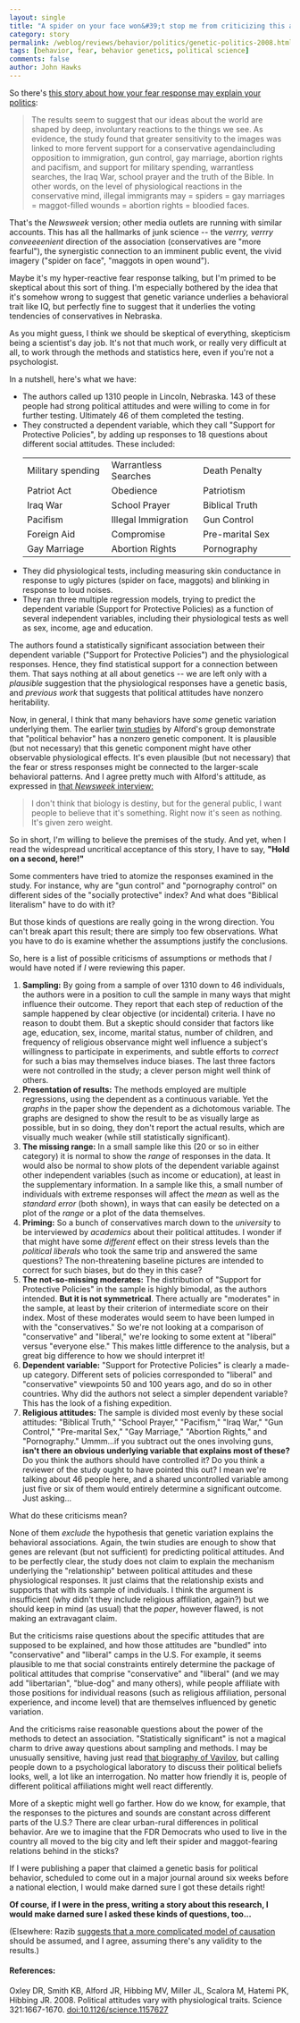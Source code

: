 ```yaml
---
layout: single 
title: "A spider on your face won&#39;t stop me from criticizing this article" 
category: story
permalink: /weblog/reviews/behavior/politics/genetic-politics-2008.html
tags: [behavior, fear, behavior genetics, political science] 
comments: false 
author: John Hawks 
---
```


So there's <a href="http://www.newsweek.com/id/159540/output/print">this story about how your fear response may explain your politics</a>:

<blockquote>The results seem to suggest that our ideas about the world are shaped by deep, involuntary reactions to the things we see. As evidence, the study found that greater sensitivity to the images was linked to more fervent support for a conservative agendaincluding opposition to immigration, gun control, gay marriage, abortion rights and pacifism, and support for military spending, warrantless searches, the Iraq War, school prayer and the truth of the Bible. In other words, on the level of physiological reactions in the conservative mind, illegal immigrants may = spiders = gay marriages = maggot-filled wounds = abortion rights = bloodied faces.</blockquote>

That's the <i>Newsweek</i> version; other media outlets are running with similar accounts. This has all the hallmarks of junk science -- the <i>verrry, verrry conveeeenient</i> direction of the association (conservatives are "more fearful"), the synergistic connection to an imminent public event, the vivid imagery ("spider on face", "maggots in open wound"). 


Maybe it's my hyper-reactive fear response talking, but I'm primed to be skeptical about this sort of thing. I'm especially bothered by the idea that it's somehow wrong to suggest that genetic variance underlies a behavioral trait like IQ, but perfectly fine to suggest that it underlies the voting tendencies of conservatives in Nebraska. 


As you might guess, I think we should be skeptical of everything, skepticism being a scientist's day job. It's not that much work, or really very difficult at all, to work through the methods and statistics here, even if you're not a psychologist.

In a nutshell, here's what we have:

<ul>
<li>The authors called up 1310 people in Lincoln, Nebraska. 143 of these people had strong political attitudes and were willing to come in for further testing. Ultimately 46 of them completed the testing. </li>
<li>They constructed a dependent variable, which they call "Support for Protective Policies", by adding up responses to 18 questions about different social attitudes. These included:
<table>
<tr><td width="200">Military spending</td><td width="200">Warrantless Searches</td><td width="200">Death Penalty</td></tr>
<tr><td>Patriot Act</td><td>Obedience</td><td>Patriotism</td></tr>
<tr><td>Iraq War</td><td>School Prayer</td><td>Biblical Truth</td></tr>
<tr><td>Pacifism</td><td>Illegal Immigration</td><td>Gun Control</td></tr>
<tr><td>Foreign Aid</td><td>Compromise</td><td>Pre-marital Sex</td></tr>
<tr><td>Gay Marriage</td><td>Abortion Rights</td><td>Pornography</td></tr>
</table>
</li>
<li>They did physiological tests, including measuring skin conductance in response to ugly pictures (spider on face, maggots) and blinking in response to loud noises.</li>
<li>They ran three multiple regression models, trying to predict the dependent variable (Support for Protective Policies) as a function of several independent variables, including their physiological tests as well as sex, income, age and education.</li>
</ul>

The authors found a statistically significant association between their dependent variable ("Support for Protective Policies") and the physiological responses. Hence, they find statistical support for a connection between them. That says nothing at all about genetics -- we are left only with a <i>plausible</i> suggestion that the physiological responses have a genetic basis, and <i>previous work</i> that suggests that political attitudes have nonzero heritability.

Now, in general, I think that many behaviors have <i>some</i> genetic variation underlying them. The earlier <a href="http://www.sciencedaily.com/releases/2008/02/080206091437.htm">twin studies</a> by Alford's group demonstrate that "political behavior" has a nonzero genetic component. It is plausible (but not necessary) that this genetic component might have other observable physiological effects. It's even plausible (but not necessary) that the fear or stress responses might be connected to the larger-scale behavioral patterns. And I agree pretty much with Alford's attitude, as expressed in <a href="http://www.newsweek.com/id/159540/output/print">that <i>Newsweek</i> interview: </a>

<blockquote>I don't think that biology is destiny, but for the general public, I want people to believe that it's something. Right now it's seen as nothing. It's given zero weight.</blockquote>

So in short, I'm willing to believe the premises of the study. And yet, when I read the widespread uncritical acceptance of this story, I have to say, <b>"Hold on a second, here!"</b>

Some commenters have tried to atomize the responses examined in the study. For instance, why are "gun control" and "pornography control" on different sides of the "socially protective" index? And what does "Biblical literalism" have to do with it? 

But those kinds of questions are really going in the wrong direction. You can't break apart this result; there are simply too few observations. What you have to do is examine whether the assumptions justify the conclusions. 

So, here is a list of possible criticisms of assumptions or methods that <i>I</i> would have noted if <i>I</i> were reviewing this paper. 


<ol>
<li><b>Sampling:</b> By going from a sample of over 1310 down to 46 individuals, the authors were in a position to cull the sample in many ways that might influence their outcome. They report that each step of reduction of the sample happened by clear objective (or incidental) criteria. I have no reason to doubt them. But a skeptic should consider that factors like age, education, sex, income, marital status, number of children, and frequency of religious observance might well influence a subject's willingness to participate in experiments, and subtle efforts to <i>correct</i> for such a bias may themselves induce biases. The last three factors were not controlled in the study; a clever person might well think of others. </li>

<li><b>Presentation of results:</b> The methods employed are multiple regressions, using the dependent as a continuous variable. Yet the <i>graphs</i> in the paper show the dependent as a dichotomous variable. The graphs are designed to show the result to be as visually large as possible, but in so doing, they don't report the actual results, which are visually much weaker (while still statistically significant).</li>


<li><b>The missing range:</b> In a small sample like this (20 or so in either category) it is normal to show the <i>range</i> of responses in the data. It would also be normal to show plots of the dependent variable against other independent variables (such as income or education), at least in the supplementary information. In a sample like this, a small number of individuals with extreme responses will affect the <i>mean</i> as well as the <i>standard error</i> (both shown), in ways that can easily be detected on a plot of the <i>range</i> or a plot of the data themselves.</li>

<li><b>Priming:</b> So a bunch of conservatives march down to the <i>university</i> to be interviewed by <i>academics</i> about their political attitudes. I wonder if that might have some <i>different</i> effect on their stress levels than the <i>political liberals</i> who took the same trip and answered the same questions? The non-threatening baseline pictures are intended to correct for such biases, but do they in this case?</li>


<li><b>The not-so-missing moderates:</b> The distribution of "Support for Protective Policies" in the sample is highly bimodal, as the authors intended. <b>But it is not symmetrical</b>. There actually are "moderates" in the sample, at least by their criterion of intermediate score on their index. Most of these moderates would seem to have been lumped in with the "conservatives." So we're not looking at a comparison of "conservative" and "liberal," we're looking to some extent at "liberal" versus "everyone else." This makes little difference to the analysis, but a great big difference to how we should interpret it!</li>

<li><b>Dependent variable:</b> "Support for Protective Policies" is clearly a made-up category. Different sets of policies corresponded to "liberal" and "conservative" viewpoints 50 and 100 years ago, and do so in other countries. Why did the authors not select a simpler dependent variable? This has the look of a fishing expedition.</li>

<li><b>Religious attitudes:</b> The sample is divided most evenly by these social attitudes: "Biblical Truth," "School Prayer," "Pacifism," "Iraq War," "Gun Control," "Pre-marital Sex," "Gay Marriage," "Abortion Rights," and "Pornography." Ummm...if you subtract out the ones involving guns, <b>isn't there an obvious underlying variable that explains most of these?</b> Do you think the authors should have controlled it? Do you think a reviewer of the study ought to have pointed this out? I mean we're talking about 46 people here, and a shared uncontrolled variable among just five or six of them would entirely determine a significant outcome. Just asking...</li>



</ol>

What do these criticisms mean?

None of them <i>exclude</i> the hypothesis that genetic variation explains the behavioral associations. Again, the twin studies are enough to show that genes are relevant (but not sufficient) for predicting political attitudes. And to be perfectly clear, the study does not claim to explain the mechanism underlying the "relationship" between political attitudes and these physiological responses. It just claims that the relationship exists and supports that with its sample of individuals. I think the argument is insufficient (why didn't they include religious affiliation, again?) but we should keep in mind (as usual) that the <i>paper</i>, however flawed, is not making an extravagant claim.

But the criticisms raise questions about the specific attitudes that are supposed to be explained, and how those attitudes are "bundled" into "conservative" and "liberal" camps in the U.S. For example, it seems plausible to me that social constraints entirely determine the package of political attitudes that comprise "conservative" and "liberal" (and we may add "libertarian", "blue-dog" and many others), while people affiliate with those positions for individual reasons (such as religious affiliation, personal experience, and income level) that are themselves influenced by genetic variation. 

And the criticisms raise reasonable questions about the power of the methods to detect an association. "Statistically significant" is not a magical charm to drive away questions about sampling and methods. I may be unusually sensitive, having just read <a href="http://johnhawks.net/weblog/reviews/books/pringle-vavilov-2008.html">that biography of Vavilov</a>, but calling people down to a psychological laboratory to discuss their political beliefs looks, well, a lot like an interrogation. No matter how friendly it is, people of different political affiliations might well react differently. 

More of a skeptic might well go farther. How do we know, for example, that the responses to the pictures and sounds are constant across different parts of the U.S.? There are clear urban-rural differences in political behavior. Are we to imagine that the FDR Democrats who used to live in the country all moved to the big city and left their spider and maggot-fearing relations behind in the sticks? 

If I were publishing a paper that claimed a genetic basis for political behavior, scheduled to come out in a major journal around six weeks before a national election, I would make darned sure I got these details right!


<b>Of course, if I were in the press, writing a story about this research, I would make darned sure I asked these kinds of questions, too...</b>




(Elsewhere: Razib <a href="http://scienceblogs.com/gnxp/2008/09/conservatives_have_more_fear.php">suggests that a more complicated model of causation</a> should be assumed, and I agree, assuming there's any validity to the results.)


<h4>References:</h4>

<p class="cite">Oxley DR, Smith KB, Alford JR, Hibbing MV, Miller JL, Scalora M, Hatemi PK, Hibbing JR. 2008. Political attitudes vary with physiological traits. Science 321:1667-1670. <a href="http://dx.doi.org/10.1126/science.1157627">doi:10.1126/science.1157627</a></p>



